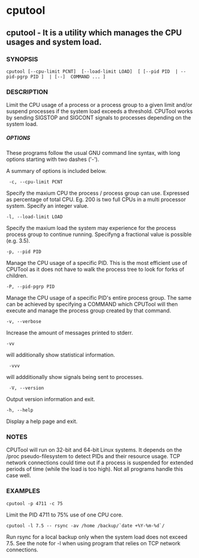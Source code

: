 # cputool
## cputool - It is a utility which manages the CPU usages and system load.

### SYNOPSIS
```
cputool [--cpu-limit PCNT]  [--load-limit LOAD]  [ [--pid PID  | --pid-pgrp PID ]  | [--]  COMMAND ... ]
```

### DESCRIPTION
Limit  the  CPU usage of a process or a process group to a given limit and/or suspend processes if the system load exceeds a
threshold. CPUTool works by sending SIGSTOP and SIGCONT signals to processes depending on the system load.

##### OPTIONS
These programs follow the usual GNU command line syntax, with long options starting with two dashes ('-').

A summary of options is included below.
```
 -c, --cpu-limit PCNT
```
Specify the maxium CPU the process / process group can use. Expressed as percentage of total CPU. Eg. 200 is two full CPUs 
in a multi processor system. Specify an integer value.

```
-l, --load-limit LOAD
```
Specify the maxium load the system may experience for the process process group to continue running. Specifyng a fractional
value is possible (e.g. 3.5).

```
-p, --pid PID
```
Manage the CPU usage of a specific PID. This is the most efficient use of CPUTool as it does not have to walk the process
tree to look for forks of children.

```
-P, --pid-pgrp PID
```
Manage the CPU usage of a specific PID's entire process group. The same can be achieved by specifying a COMMAND which CPUTool
will then execute and manage the process group  created by that command.

```
-v, --verbose
```
Increase the amount of messages printed to stderr.

```
-vv
```
will additionally show statistical information.

```
 -vvv
 ```
 will addditionally show signals being sent to processes.
```
 -V, --version
```
Output version information and exit.

```
-h, --help
```
Display a help page and exit.


### NOTES
CPUTool will run on 32-bit and 64-bit Linux systems. It depends on the /proc pseudo-filesystem to detect PIDs and their
resource usage.
TCP network connections could time out if a process is suspended for extended periods of time (while the load is too high).  Not all programs handle this case well.

### EXAMPLES
```
cputool -p 4711 -c 75
```       
Limit the PID 4711 to 75% use of one CPU core.
```
cputool -l 7.5 -- rsync -av /home /backup/`date +%Y-%m-%d`/
```
Run rsync for a local backup only when the system load does not exceed 7.5. See the note for -l when using program that relies on TCP network connections.
